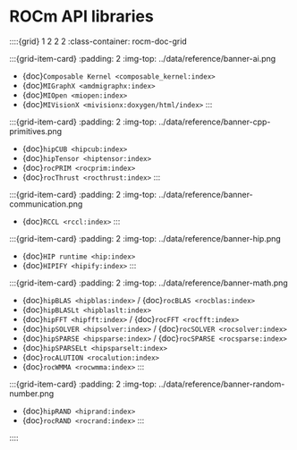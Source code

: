 <head>
  <meta charset="UTF-8">
  <meta name="description" content="ROCm API libraries & tools">
  <meta name="keywords" content="ROCm, API, libraries, tools, artificial intelligence, development,
  Communications, C++ primitives, Fast Fourier transforms, FFTs, random number generators, linear
  algebra, AMD">
</head>

# ROCm API libraries

::::{grid} 1 2 2 2
:class-container: rocm-doc-grid

:::{grid-item-card}
:padding: 2
:img-top: ../data/reference/banner-ai.png

* {doc}`Composable Kernel <composable_kernel:index>`
* {doc}`MIGraphX <amdmigraphx:index>`
* {doc}`MIOpen <miopen:index>`
* {doc}`MIVisionX <mivisionx:doxygen/html/index>`
:::

:::{grid-item-card}
:padding: 2
:img-top: ../data/reference/banner-cpp-primitives.png

* {doc}`hipCUB <hipcub:index>`
* {doc}`hipTensor <hiptensor:index>`
* {doc}`rocPRIM <rocprim:index>`
* {doc}`rocThrust <rocthrust:index>`
:::

:::{grid-item-card}
:padding: 2
:img-top: ../data/reference/banner-communication.png

* {doc}`RCCL <rccl:index>`
:::

:::{grid-item-card}
:padding: 2
:img-top: ../data/reference/banner-hip.png

* {doc}`HIP runtime <hip:index>`
* {doc}`HIPIFY <hipify:index>`
:::

:::{grid-item-card}
:padding: 2
:img-top: ../data/reference/banner-math.png

* {doc}`hipBLAS <hipblas:index>` / {doc}`rocBLAS <rocblas:index>`
* {doc}`hipBLASLt <hipblaslt:index>`
* {doc}`hipFFT <hipfft:index>` / {doc}`rocFFT <rocfft:index>`
* {doc}`hipSOLVER <hipsolver:index>` / {doc}`rocSOLVER <rocsolver:index>`
* {doc}`hipSPARSE <hipsparse:index>` / {doc}`rocSPARSE <rocsparse:index>`
* {doc}`hipSPARSELt <hipsparselt:index>`
* {doc}`rocALUTION <rocalution:index>`
* {doc}`rocWMMA <rocwmma:index>`
:::

:::{grid-item-card}
:padding: 2
:img-top: ../data/reference/banner-random-number.png

* {doc}`hipRAND <hiprand:index>`
* {doc}`rocRAND <rocrand:index>`
:::

::::
